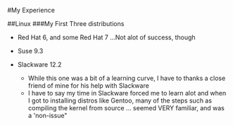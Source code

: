 \#My Experience

\##Linux
\###My First Three distributions

-   Red Hat 6, and some Red Hat 7 ...Not alot of success, though
  
-   Suse 9.3

-   Slackware 12.2
    -   While this one was a bit of a learning curve, I have to thanks a close friend of mine for his help with Slackware
    -   I have to say my time in Slackware forced me to learn alot and when I got to installing distros like Gentoo, many of the steps such as compiling the kernel from source ... seemed VERY familiar, and was a 'non-issue"
